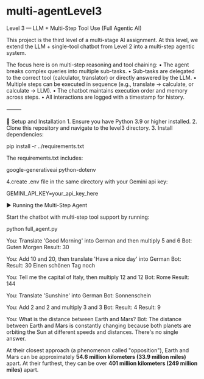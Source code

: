 # multi-agentLevel3


Level 3 — LLM + Multi-Step Tool Use (Full Agentic AI)

This project is the third level of a multi-stage AI assignment. At this level, we extend the LLM + single-tool chatbot from Level 2 into a multi-step agentic system.

The focus here is on multi-step reasoning and tool chaining:
	•	The agent breaks complex queries into multiple sub-tasks.
	•	Sub-tasks are delegated to the correct tool (calculator, translator) or directly answered by the LLM.
	•	Multiple steps can be executed in sequence (e.g., translate → calculate, or calculate → LLM).
	•	The chatbot maintains execution order and memory across steps.
	•	All interactions are logged with a timestamp for history.

⸻

🔹 Setup and Installation
	1.	Ensure you have Python 3.9 or higher installed.
	2.	Clone this repository and navigate to the level3 directory.
	3.	Install dependencies:

 pip install -r ../requirements.txt

 The requirements.txt includes:


 google-generativeai
python-dotenv


4.create .env file in the same directory with your Gemini api key:

 GEMINI_API_KEY=your_api_key_here


 ▶️ Running the Multi-Step Agent

Start the chatbot with multi-step tool support by running:

python full_agent.py



You: Translate 'Good Morning' into German and then multiply 5 and 6
Bot: Guten Morgen
Result: 30

You: Add 10 and 20, then translate 'Have a nice day' into German
Bot: Result: 30
Einen schönen Tag noch

You: Tell me the capital of Italy, then multiply 12 and 12
Bot: Rome
Result: 144

You: Translate 'Sunshine' into German
Bot: Sonnenschein

You: Add 2 and 2 and multiply 3 and 3
Bot: Result: 4
Result: 9

You: What is the distance between Earth and Mars?
Bot: The distance between Earth and Mars is constantly changing because both planets are orbiting the Sun at different speeds and distances.  There's no single answer.

At their closest approach (a phenomenon called "opposition"), Earth and Mars can be approximately **54.6 million kilometers (33.9 million miles)** apart.  At their furthest, they can be over **401 million kilometers (249 million miles)** apart.


